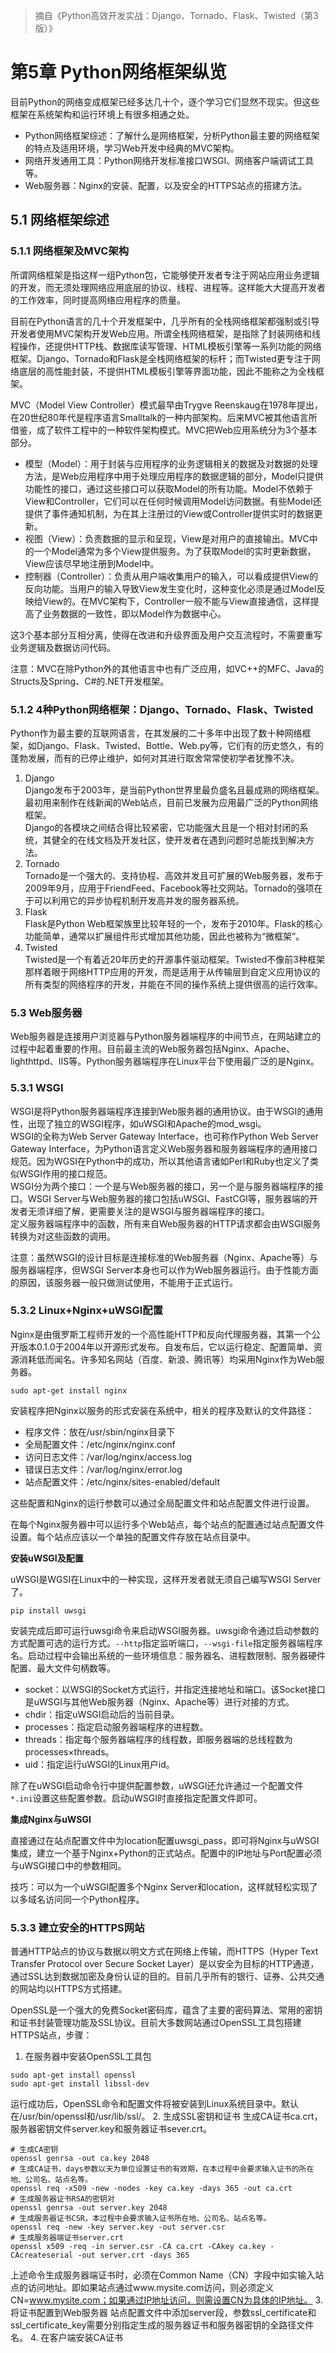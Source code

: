 > 摘自《Python高效开发实战：Django、Tornado、Flask、Twisted（第3版）》
# 第5章 Python网络框架纵览
目前Python的网络变成框架已经多达几十个，逐个学习它们显然不现实。但这些框架在系统架构和运行环境上有很多相通之处。
- Python网络框架综述：了解什么是网络框架，分析Python最主要的网络框架的特点及适用环境，学习Web开发中经典的MVC架构。
- 网络开发通用工具：Python网络开发标准接口WSGI、网络客户端调试工具等。
- Web服务器：Nginx的安装、配置，以及安全的HTTPS站点的搭建方法。
## 5.1 网络框架综述
### 5.1.1 网络框架及MVC架构
所谓网络框架是指这样一组Python包，它能够使开发者专注于网站应用业务逻辑的开发，而无须处理网络应用底层的协议、线程、进程等。这样能大大提高开发者的工作效率，同时提高网络应用程序的质量。

目前在Python语言的几十个开发框架中，几乎所有的全栈网络框架都强制或引导开发者使用MVC架构开发Web应用。所谓全栈网络框架，是指除了封装网络和线程操作，还提供HTTP栈、数据库读写管理、HTML模板引擎等一系列功能的网络框架。Django、Tornado和Flask是全栈网络框架的标杆；而Twisted更专注于网络底层的高性能封装，不提供HTML模板引擎等界面功能，因此不能称之为全栈框架。

MVC（Model View Controller）模式最早由Trygve Reenskaug在1978年提出，在20世纪80年代是程序语言Smalltalk的一种内部架构。后来MVC被其他语言所借鉴，成了软件工程中的一种软件架构模式。MVC把Web应用系统分为3个基本部分。
- 模型（Model）：用于封装与应用程序的业务逻辑相关的数据及对数据的处理方法，是Web应用程序中用于处理应用程序的数据逻辑的部分，Model只提供功能性的接口，通过这些接口可以获取Model的所有功能。Model不依赖于View和Controller，它们可以在任何时候调用Model访问数据。有些Model还提供了事件通知机制，为在其上注册过的View或Controller提供实时的数据更新。
- 视图（View）：负责数据的显示和呈现，View是对用户的直接输出。MVC中的一个Model通常为多个View提供服务。为了获取Model的实时更新数据，View应该尽早地注册到Model中。
- 控制器（Controller）：负责从用户端收集用户的输入，可以看成提供View的反向功能。当用户的输入导致View发生变化时，这种变化必须是通过Model反映给View的。在MVC架构下，Controller一般不能与View直接通信，这样提高了业务数据的一致性，即以Model作为数据中心。

这3个基本部分互相分离，使得在改进和升级界面及用户交互流程时，不需要重写业务逻辑及数据访问代码。

注意：MVC在除Python外的其他语言中也有广泛应用，如VC++的MFC、Java的Structs及Spring、C#的.NET开发框架。

### 5.1.2 4种Python网络框架：Django、Tornado、Flask、Twisted
Python作为最主要的互联网语言，在其发展的二十多年中出现了数十种网络框架，如Django、Flask、Twisted、Bottle、Web.py等，它们有的历史悠久，有的蓬勃发展，而有的已停止维护，如何对其进行取舍常常使初学者犹豫不决。
1. Django<br/>
Django发布于2003年，是当前Python世界里最负盛名且最成熟的网络框架。最初用来制作在线新闻的Web站点，目前已发展为应用最广泛的Python网络框架。<br/>
Django的各模块之间结合得比较紧密，它功能强大且是一个相对封闭的系统，其健全的在线文档及开发社区，使开发者在遇到问题时总能找到解决方法。
2. Tornado<br/>
Tornado是一个强大的、支持协程、高效并发且可扩展的Web服务器，发布于2009年9月，应用于FriendFeed、Facebook等社交网站。Tornado的强项在于可以利用它的异步协程机制开发高并发的服务器系统。
3. Flask<br/>
Flask是Python Web框架族里比较年轻的一个，发布于2010年。Flask的核心功能简单，通常以扩展组件形式增加其他功能，因此也被称为“微框架”。
4. Twisted<br/>
Twisted是一个有着近20年历史的开源事件驱动框架。Twisted不像前3种框架那样着眼于网络HTTP应用的开发，而是适用于从传输层到自定义应用协议的所有类型的网络程序的开发，并能在不同的操作系统上提供很高的运行效率。

### 5.3 Web服务器
Web服务器是连接用户浏览器与Python服务器端程序的中间节点，在网站建立的过程中起着重要的作用。目前最主流的Web服务器包括Nginx、Apache、lighthttpd、IIS等。Python服务器端程序在Linux平台下使用最广泛的是Nginx。
### 5.3.1 WSGI
WSGI是将Python服务器端程序连接到Web服务器的通用协议。由于WSGI的通用性，出现了独立的WSGI程序，如uWSGI和Apache的mod_wsgi。<br/>
WSGI的全称为Web Server Gateway Interface，也可称作Python Web Server Gateway Interface，为Python语言定义Web服务器和服务器端程序的通用接口规范。因为WGSI在Python中的成功，所以其他语言诸如Perl和Ruby也定义了类似WSGI作用的接口规范。<br/>
WSGI分为两个接口：一个是与Web服务器的接口，另一个是与服务器端程序的接口。WSGI Server与Web服务器的接口包括uWSGI、FastCGI等，服务器端的开发者无须详细了解，更需要关注的是WSGI与服务器端程序的接口。<br/>
定义服务器端程序中的函数，所有来自Web服务器的HTTP请求都会由WSGI服务转换为对这些函数的调用。

注意：虽然WSGI的设计目标是连接标准的Web服务器（Nginx、Apache等）与服务器端程序，但WSGI Server本身也可以作为Web服务器运行。由于性能方面的原因，该服务器一般只做测试使用，不能用于正式运行。

### 5.3.2 Linux+Nginx+uWSGI配置
Nginx是由俄罗斯工程师开发的一个高性能HTTP和反向代理服务器，其第一个公开版本0.1.0于2004年以开源形式发布。自发布后，它以运行稳定、配置简单、资源消耗低而闻名。许多知名网站（百度、新浪、腾讯等）均采用Nginx作为Web服务器。
```shell
sudo apt-get install nginx
```
安装程序把Nginx以服务的形式安装在系统中，相关的程序及默认的文件路径：
- 程序文件：放在/usr/sbin/nginx目录下
- 全局配置文件：/etc/nginx/nginx.conf
- 访问日志文件：/var/log/nginx/access.log
- 错误日志文件：/var/log/nginx/error.log
- 站点配置文件：/etc/nginx/sites-enabled/default

这些配置和Nginx的运行参数可以通过全局配置文件和站点配置文件进行设置。

在每个Nginx服务器中可以运行多个Web站点，每个站点的配置通过站点配置文件设置。每个站点应该以一个单独的配置文件存放在站点目录中。

**安装uWSGI及配置**

uWSGI是WGSI在Linux中的一种实现，这样开发者就无须自己编写WSGI Server了。
```shell
pip install uwsgi
```
安装完成后即可运行uwsgi命令来启动WSGI服务器。uwsgi命令通过启动参数的方式配置可选的运行方式。`--http`指定监听端口，`--wsgi-file`指定服务器端程序名。启动过程中会输出系统的一些环境信息：服务器名、进程数限制、服务器硬件配置、最大文件句柄数等。
- socket：以WSGI的Socket方式运行，并指定连接地址和端口。该Socket接口是uWSGI与其他Web服务器（Nginx、Apache等）进行对接的方式。
- chdir：指定uWSGI启动后的当前目录。
- processes：指定启动服务器端程序的进程数。
- threads：指定每个服务器端程序的线程数，即服务器端的总线程数为processes×threads。
- uid：指定运行uWSGI的Linux用户id。

除了在uWSGI启动命令行中提供配置参数，uWSGI还允许通过一个配置文件`*.ini`设置这些配置参数。启动uWSGI时直接指定配置文件即可。

**集成Nginx与uWSGI**

直接通过在站点配置文件中为location配置uwsgi_pass，即可将Nginx与uWSGI集成，建立一个基于Nginx+Python的正式站点。配置中的IP地址与Port配置必须与uWSGI接口中的参数相同。

技巧：可以为一个uWSGI配置多个Nginx Server和location，这样就轻松实现了以多域名访问同一个Python程序。

### 5.3.3 建立安全的HTTPS网站
普通HTTP站点的协议与数据以明文方式在网络上传输，而HTTPS（Hyper Text Transfer Protocol over Secure Socket Layer）是以安全为目标的HTTP通道，通过SSL达到数据加密及身份认证的目的。目前几乎所有的银行、证券、公共交通的网站均以HTTPS方式搭建。

OpenSSL是一个强大的免费Socket密码库，蕴含了主要的密码算法、常用的密钥和证书封装管理功能及SSL协议。目前大多数网站通过OpenSSL工具包搭建HTTPS站点，步骤：
1. 在服务器中安装OpenSSL工具包
```shell
sudo apt-get install openssl
sudo apt-get install libssl-dev
```
运行成功后，OpenSSL命令和配置文件将被安装到Linux系统目录中。默认在/usr/bin/openssl和/usr/lib/ssl/。
2. 生成SSL密钥和证书
生成CA证书ca.crt，服务器密钥文件server.key和服务器证书sever.crt。
```shell
# 生成CA密钥
openssl genrsa -out ca.key 2048
# 生成CA证书，days参数以天为单位设置证书的有效期，在本过程中会要求输入证书的所在地、公司名、站点名等。
openssl req -x509 -new -nodes -key ca.key -days 365 -out ca.crt
# 生成服务器证书RSA的密钥对
openssl genrsa -out server.key 2048
# 生成服务器证书CSR，本过程中会要求输入证书所在地、公司名、站点名等。
openssl req -new -key server.key -out server.csr
# 生成服务器端证书server.crt
openssl x509 -req -in server.csr -CA ca.crt -CAkey ca.key -CAcreateserial -out server.crt -days 365
```
上述命令生成服务器端证书时，必须在Common Name（CN）字段中如实输入站点的访问地址。即如果站点通过www.mysite.com访问，则必须定义CN=www.mysite.com；如果通过IP地址访问，则需设置CN为具体的IP地址。
3. 将证书配置到Web服务器
站点配置文件中添加server段，参数ssl_certificate和ssl_certificate_key需要分别指定生成的服务器证书和服务器密钥的全路径文件名。
4. 在客户端安装CA证书
